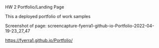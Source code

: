 HW 2 Portfolio/Landing Page

This a deployed portfolio of work samples

Screenshot of page:
screencapture-fyerra1-github-io-Portfolio-2022-04-19-23_27_47

https://fyerra1.github.io/Portfolio/